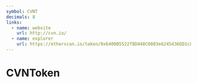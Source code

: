 ```yaml
---
symbol: CVNT
decimals: 8
links:
  - name: website
    url: http://cvn.io/
  - name: explorer
    url: https://etherscan.io/token/0x6400B5522f8D448C0803e6245436DD1c81dF09ce
---
```


# CVNToken
